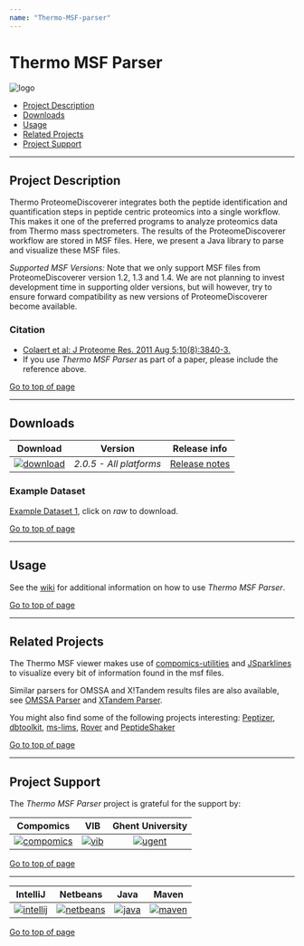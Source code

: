 ```yaml
---
name: "Thermo-MSF-parser"
---
```


# Thermo MSF Parser
![logo](http://genesis.ugent.be/uvpublicdata/thermo-msf-parser/thermo-msf-parser_logo.png) 

 * [Project Description](#project-description)
 * [Downloads](#downloads)
 * [Usage](#usage)
 * [Related Projects](#related-projects)
 * [Project Support](#project-support)

----

## Project Description

Thermo ProteomeDiscoverer integrates both the peptide identification and quantification steps in peptide centric proteomics into a single workflow. This makes it one of the preferred programs to analyze proteomics data from Thermo mass spectrometers. The results of the ProteomeDiscoverer workflow are stored in MSF files. Here, we present a Java library to parse and visualize these MSF files.

*Supported MSF Versions:*
Note that we only support MSF files from ProteomeDiscoverer version 1.2, 1.3 and 1.4. We are not planning to invest development time in supporting older versions, but will however, try to ensure forward compatibility as new versions of ProteomeDiscoverer become available.

### Citation
 * [Colaert et al: J Proteome Res. 2011 Aug 5;10(8):3840-3.](http://pubs.acs.org/doi/abs/10.1021/pr2005154)
 * If you use *Thermo MSF Parser* as part of a paper, please include the reference above.

[Go to top of page](#thermo-msf-parser)

----

## Downloads

| Download | Version | Release info |
| :--: |:--:| :--:|
| [![download](https://github.com/compomics/thermo-msf-parser/wiki/images/download_button.png)](http://genesis.ugent.be/downloadredirect.php?toolname=thermo-msf-parser) | *2.0.5 - All platforms* |    [Release notes](https://github.com/compomics/thermo-msf-parser/wiki/ReleaseNotes) |

### Example Dataset
[Example Dataset 1](https://github.com/compomics/thermo-msf-parser/blob/master/thermo_msf_parser_API/src/test/resources/test-msf-v-1.2.msf), click on *raw* to download.

[Go to top of page](#thermo-msf-parser)

----

## Usage
See the [wiki](https://github.com/compomics/thermo-msf-parser/wiki) for additional information on how to use *Thermo MSF Parser*.

[Go to top of page](#thermo-msf-parser)

----

## Related Projects

The Thermo MSF viewer makes use of [compomics-utilities](http://code.google.com/p/compomics-utilities) and [JSparklines](http://code.google.com/p/jsparklines) to visualize every bit of information found in the msf files.

Similar parsers for OMSSA and X!Tandem results files are also available, see [OMSSA Parser](http://code.google.com/p/omssa-parser) and [XTandem Parser](http://code.google.com/p/xtandem-parser).

You might also find some of the following projects interesting: [Peptizer](http://code.google.com/p/peptizer),
[dbtoolkit](https://github.com/compomics/dbtoolkit),
[ms-lims](http://code.google.com/p/ms-lims),
[Rover](http://code.google.com/p/compomics-rover) and
[PeptideShaker](http://code.google.com/p/peptide-shaker)

[Go to top of page](#thermo-msf-parser)

----

## Project Support

The *Thermo MSF Parser* project is grateful for the support by:

| Compomics | VIB | Ghent University|
|:--:|:--:|:--:|
| [![compomics](http://genesis.ugent.be/public_data/image/compomics.png)](http://www.compomics.com) | [![vib](http://genesis.ugent.be/public_data/image/vib.png)](http://www.vib.be) | [![ugent](http://genesis.ugent.be/public_data/image/ugent.png)](http://www.ugent.be/en) |

[Go to top of page](#thermo-msf-parser)

----

| IntelliJ | Netbeans | Java | Maven |
|:--:|:--:|:--:|:--:|
| [![intellij](https://www.jetbrains.com/idea/docs/logo_intellij_idea.png)](https://www.jetbrains.com/idea/) | [![netbeans](https://netbeans.org/images_www/visual-guidelines/NB-logo-single.jpg)](https://netbeans.org/) | [![java](http://genesis.ugent.be/public_data/image/java.png)](http://java.com/en/) | [![maven](http://genesis.ugent.be/public_data/image/maven.png)](http://maven.apache.org/) |

[Go to top of page](#thermo-msf-parser)

